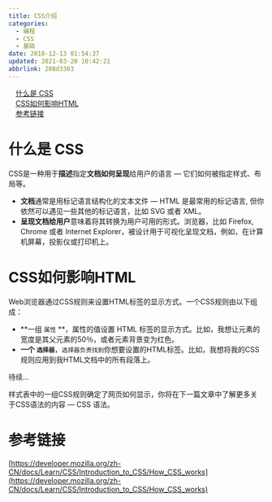 ```yaml
---
title: CSS介绍
categories: 
  - 编程
  - CSS
  - 基础
date: 2018-12-13 01:54:37
updated: 2021-03-20 10:42:21
abbrlink: 208d3303
---
```

<div id='my_toc'><a href="/blog/208d3303/#什么是-CSS" class="header_1">什么是 CSS</a>&nbsp;<br><a href="/blog/208d3303/#CSS如何影响HTML" class="header_1">CSS如何影响HTML</a>&nbsp;<br><a href="/blog/208d3303/#参考链接" class="header_1">参考链接</a>&nbsp;<br></div>
<style>.header_1{margin-left: 1em;}.header_2{margin-left: 2em;}.header_3{margin-left: 3em;}.header_4{margin-left: 4em;}.header_5{margin-left: 5em;}.header_6{margin-left: 6em;}</style>
<!--more-->
<script>if (navigator.platform.search('arm')==-1){document.getElementById('my_toc').style.display = 'none';}var e,p = document.getElementsByTagName('p');while (p.length>0) {e = p[0];e.parentElement.removeChild(e);}</script>

<!--end-->
# 什么是 CSS
CSS是一种用于**描述**指定**文档如何呈现**给用户的语言 — 它们如何被指定样式、布局等。
- **文档**通常是用标记语言结构化的文本文件 — HTML 是最常用的标记语言, 但你依然可以遇见一些其他的标记语言，比如 SVG 或者 XML。
- **呈现文档给用户**意味着将其转换为用户可用的形式。浏览器，比如 Firefox, Chrome 或者 Internet Explorer，被设计用于可视化呈现文档，例如，在计算机屏幕，投影仪或打印机上。
# CSS如何影响HTML
Web浏览器通过CSS规则来设置HTML标签的显示方式。一个CSS规则由以下组成：
- **一组 `属性` **，属性的值设置 HTML 标签的显示方式。比如，我想让元素的宽度是其父元素的50％，或者元素背景变为红色。
- **一个 `选择器`**，`选择器负责找到`你想要设置的HTML标签。比如，我想将我的CSS规则应用到我HTML文档中的所有段落上。

待续...

样式表中的一组CSS规则确定了网页如何显示，你将在下一篇文章中了解更多关于CSS语法的内容 — CSS 语法。
# 参考链接
[https://developer.mozilla.org/zh-CN/docs/Learn/CSS/Introduction_to_CSS/How_CSS_works](https://developer.mozilla.org/zh-CN/docs/Learn/CSS/Introduction_to_CSS/How_CSS_works)
